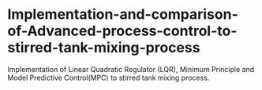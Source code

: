 # Implementation-and-comparison-of-Advanced-process-control-to-stirred-tank-mixing-process
Implementation of Linear Quadratic Regulator (LQR), Minimum Principle and Model Predictive Control(MPC) to stirred tank mixing process.
